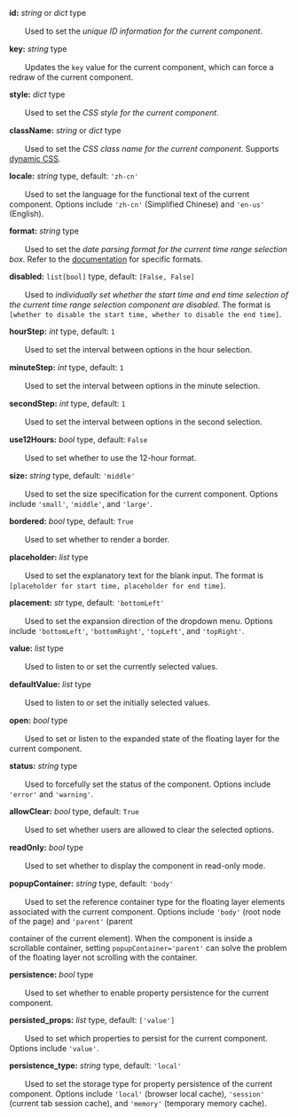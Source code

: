 **id:** *string* or *dict* type

　　Used to set the *unique ID information for the current component*.

**key:** *string* type

　　Updates the `key` value for the current component, which can force a redraw of the current component.

**style:** *dict* type

　　Used to set the *CSS style for the current component*.

**className:** *string* or *dict* type

　　Used to set the *CSS class name for the current component*. Supports [dynamic CSS](/advanced-classname).

**locale:** *string* type, default: `'zh-cn'`

　　Used to set the language for the functional text of the current component. Options include `'zh-cn'` (Simplified Chinese) and `'en-us'` (English).

**format:** *string* type

　　Used to set the *date parsing format for the current time range selection box*. Refer to the [documentation](https://momentjscom.readthedocs.io/en/latest/moment/04-displaying/01-format/) for specific formats.

**disabled:** `list[bool]` type, default: `[False, False]`

　　Used to *individually set whether the start time and end time selection of the current time range selection component are disabled*. The format is `[whether to disable the start time, whether to disable the end time]`.

**hourStep:** *int* type, default: `1`

　　Used to set the interval between options in the hour selection.

**minuteStep:** *int* type, default: `1`

　　Used to set the interval between options in the minute selection.

**secondStep:** *int* type, default: `1`

　　Used to set the interval between options in the second selection.

**use12Hours:** *bool* type, default: `False`

　　Used to set whether to use the 12-hour format.

**size:** *string* type, default: `'middle'`

　　Used to set the size specification for the current component. Options include `'small'`, `'middle'`, and `'large'`.

**bordered:** *bool* type, default: `True`

　　Used to set whether to render a border.

**placeholder:** *list* type

　　Used to set the explanatory text for the blank input. The format is `[placeholder for start time, placeholder for end time]`.

**placement:** *str* type, default: `'bottomLeft'`

　　Used to set the expansion direction of the dropdown menu. Options include `'bottomLeft'`, `'bottomRight'`, `'topLeft'`, and `'topRight'`.

**value:** *list* type

　　Used to listen to or set the currently selected values.

**defaultValue:** *list* type

　　Used to listen to or set the initially selected values.

**open:** *bool* type

　　Used to set or listen to the expanded state of the floating layer for the current component.

**status:** *string* type

　　Used to forcefully set the status of the component. Options include `'error'` and `'warning'`.

**allowClear:** *bool* type, default: `True`

　　Used to set whether users are allowed to clear the selected options.

**readOnly:** *bool* type

　　Used to set whether to display the component in read-only mode.

**popupContainer:** *string* type, default: `'body'`

　　Used to set the reference container type for the floating layer elements associated with the current component. Options include `'body'` (root node of the page) and `'parent'` (parent

 container of the current element). When the component is inside a scrollable container, setting `popupContainer='parent'` can solve the problem of the floating layer not scrolling with the container.

**persistence:** *bool* type

　　Used to set whether to enable property persistence for the current component.

**persisted_props:** *list* type, default: `['value']`

　　Used to set which properties to persist for the current component. Options include `'value'`.

**persistence_type:** *string* type, default: `'local'`

　　Used to set the storage type for property persistence of the current component. Options include `'local'` (browser local cache), `'session'` (current tab session cache), and `'memory'` (temporary memory cache).